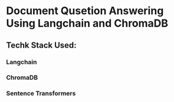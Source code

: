 # Document Qusetion Answering Using Langchain and ChromaDB

## Techk Stack Used:
###     Langchain
###     ChromaDB
###     Sentence Transformers
